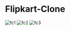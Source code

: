 # Flipkart-Clone

![fc1](https://github.com/user-attachments/assets/68805b82-fbf8-4c92-a65b-fe723cb8e6fc)
![fc2](https://github.com/user-attachments/assets/f96fb321-ebb8-4de4-8375-a090df8d3b4d)
![fc3](https://github.com/user-attachments/assets/a91c5696-f38c-487c-a469-cb1340108215)
